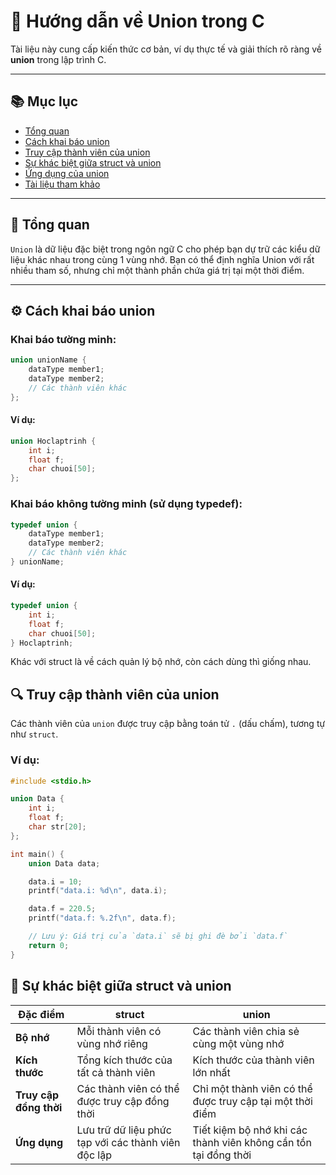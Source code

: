 # 📖 Hướng dẫn về Union trong C

Tài liệu này cung cấp kiến thức cơ bản, ví dụ thực tế và giải thích rõ ràng về **union** trong lập trình C.

---

## 📚 Mục lục

- [Tổng quan](#tổng-quan)
- [Cách khai báo union](#cách-khai-báo-union)
- [Truy cập thành viên của union](#truy-cập-thành-viên-của-union)
- [Sự khác biệt giữa struct và union](#sự-khác-biệt-giữa-struct-và-union)
- [Ứng dụng của union](#ứng-dụng-của-union)
- [Tài liệu tham khảo](#tài-liệu-tham-khảo)

---

## 🧠 Tổng quan

`Union` là dữ liệu đặc biệt trong ngôn ngữ C cho phép bạn dự trữ các kiểu dữ liệu khác nhau trong cùng 1 vùng nhớ. Bạn có thể định nghĩa Union với rất nhiều tham số, nhưng chỉ một thành phần chứa giá trị tại một thời điểm.

---

## ⚙️ Cách khai báo union

### Khai báo tường minh:
```c
union unionName {
    dataType member1;
    dataType member2;
    // Các thành viên khác
};
```
#### Ví dụ:
```C
union Hoclaptrinh {
    int i;
    float f;
    char chuoi[50];
};
```
### Khai báo không tường minh (sử dụng typedef):
```C
typedef union {
    dataType member1;
    dataType member2;
    // Các thành viên khác
} unionName;
```
#### Ví dụ:
```C
typedef union {
    int i;
    float f;
    char chuoi[50];
} Hoclaptrinh;
```
Khác với struct là về cách quản lý bộ nhớ, còn cách dùng thì giống nhau.

## 🔍 Truy cập thành viên của union
Các thành viên của `union` được truy cập bằng toán tử `.` (dấu chấm), tương tự như `struct`.
### Ví dụ:
```C
#include <stdio.h>

union Data {
    int i;
    float f;
    char str[20];
};

int main() {
    union Data data;

    data.i = 10;
    printf("data.i: %d\n", data.i);

    data.f = 220.5;
    printf("data.f: %.2f\n", data.f);

    // Lưu ý: Giá trị của `data.i` sẽ bị ghi đè bởi `data.f`
    return 0;
}
```
## 🔄 Sự khác biệt giữa struct và union
| **Đặc điểm**           | **struct**                          | **union**                          |
|-------------------------|--------------------------------------|-------------------------------------|
| **Bộ nhớ**             | Mỗi thành viên có vùng nhớ riêng    | Các thành viên chia sẻ cùng một vùng nhớ |
| **Kích thước**         | Tổng kích thước của tất cả thành viên | Kích thước của thành viên lớn nhất |
| **Truy cập đồng thời** | Các thành viên có thể được truy cập đồng thời | Chỉ một thành viên có thể được truy cập tại một thời điểm |
| **Ứng dụng**           | Lưu trữ dữ liệu phức tạp với các thành viên độc lập | Tiết kiệm bộ nhớ khi các thành viên không cần tồn tại đồng thời |